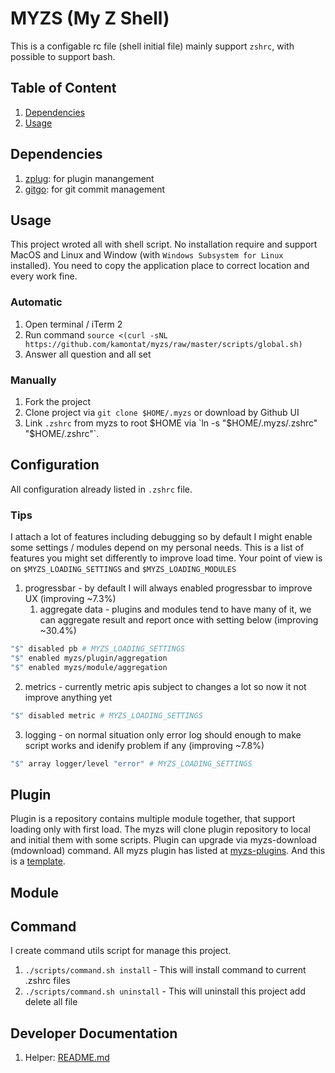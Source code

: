 # MYZS (My Z Shell)

This is a configable rc file (shell initial file) mainly support `zshrc`, with possible to support bash.

## Table of Content

1. [Dependencies](#dependencies)
2. [Usage](#usage)

## Dependencies

1. [zplug](https://github.com/zplug/zplug): for plugin manangement
2. [gitgo](https://github.com/kamontat/gitgo): for git commit management

## Usage

This project wroted all with shell script. 
No installation require and support MacOS and Linux and Window (with `Windows Subsystem for Linux` installed).
You need to copy the application place to correct location and every work fine.

### Automatic

1. Open terminal / iTerm 2
2. Run command `source <(curl -sNL https://github.com/kamontat/myzs/raw/master/scripts/global.sh)`
3. Answer all question and all set

### Manually

1. Fork the project
2. Clone project via `git clone $HOME/.myzs` or download by Github UI
3. Link `.zshrc` from myzs to root $HOME via `ln -s "$HOME/.myzs/.zshrc" "$HOME/.zshrc"`.

## Configuration

All configuration already listed in `.zshrc` file.

### Tips

I attach a lot of features including debugging so by default I might enable some settings / modules depend on my personal needs. This is a list of features you might set differently to improve load time. Your point of view is on `$MYZS_LOADING_SETTINGS` and `$MYZS_LOADING_MODULES`

1. progressbar - by default I will always enabled progressbar to improve UX (improving ~7.3%)
   1. aggregate data - plugins and modules tend to have many of it, we can aggregate result and report once with setting below (improving ~30.4%)

```bash
"$" disabled pb # MYZS_LOADING_SETTINGS
"$" enabled myzs/plugin/aggregation
"$" enabled myzs/module/aggregation
```

2. metrics - currently metric apis subject to changes a lot so now it not improve anything yet

```bash
"$" disabled metric # MYZS_LOADING_SETTINGS
```

3. logging - on normal situation only error log should enough to make script works and idenify problem if any (improving ~7.8%)

```bash
"$" array logger/level "error" # MYZS_LOADING_SETTINGS
```

## Plugin

Plugin is a repository contains multiple module together, that support loading only with first load.
The myzs will clone plugin repository to local and initial them with some scripts.
Plugin can upgrade via myzs-download (mdownload) command. All myzs plugin has listed at [myzs-plugins](https://github.com/myzs-plugins). And this is a [template](https://github.com/myzs-plugins/template).

## Module

## Command

I create command utils script for manage this project.

1. `./scripts/command.sh install` - This will install command to current .zshrc files
2. `./scripts/command.sh uninstall` - This will uninstall this project add delete all file

## Developer Documentation

1. Helper: [README.md](./src/utils/helper/README.md)
